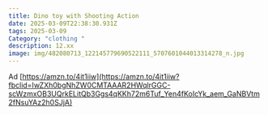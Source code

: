 ```yaml
---
title: Dino toy with Shooting Action
date: 2025-03-09T22:38:30.931Z
tags: 2025-03-09
Category: "clothing "
description: 12.xx
image: img/482080713_122145779690522111_5707601044013314278_n.jpg
---
```

Ad [https://amzn.to/4it1iiw](https://amzn.to/4it1iiw?fbclid=IwZXh0bgNhZW0CMTAAAR2HWqlrGGC-scWzmxOB3UQrkELitQb3Ggs4qKKh72m6Tuf_Yen4fKoIcYk_aem_GaNBVtm2fNsuYAz2h0SJjA)
